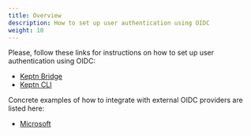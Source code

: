 ```yaml
---
title: Overview
description: How to set up user authentication using OIDC
weight: 10
---
```


Please, follow these links for instructions on how to set up user authentication using OIDC:

* [Keptn Bridge](../../../bridge/oauth/#enable-disable-authentication)
* [Keptn CLI](../../../reference/cli/commands/keptn_auth)

Concrete examples of how to integrate with external OIDC providers are listed here:

* [Microsoft](../microsoft)
